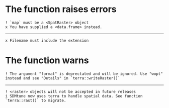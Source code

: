 # The function raises errors

    ! `map` must be a <SpatRaster> object
    x You have supplied a <data.frame> instead.

---

    x Filename must include the extension

# The function warns

    ! The argument "format" is deprectated and will be ignored. Use "wopt" instead and see "Details" in `terra::writeRaster()`

---

    ! <raster> objects will not be accepted in future releases
    i SDMtune now uses terra to handle spatial data. See function `terra::rast()` to migrate.

